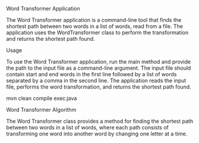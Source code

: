Word Transformer Application

The Word Transformer application is a command-line tool that finds the shortest path between two words in a list of words, read from a file. The application uses the WordTransformer class to perform the transformation and returns the shortest path found.

Usage

To use the Word Transformer application, run the main method and provide the path to the input file as a command-line argument. The input file should contain start and end words in the first line followed by a list of words separated by a comma in the second line. The application reads the input file, performs the word transformation, and returns the shortest path found.

mvn clean compile exec:java

Word Transformer Algorithm

The Word Transformer class provides a method for finding the shortest path between two words in a list of words, where each path consists of transforming one word into another word by changing one letter at a time. 





